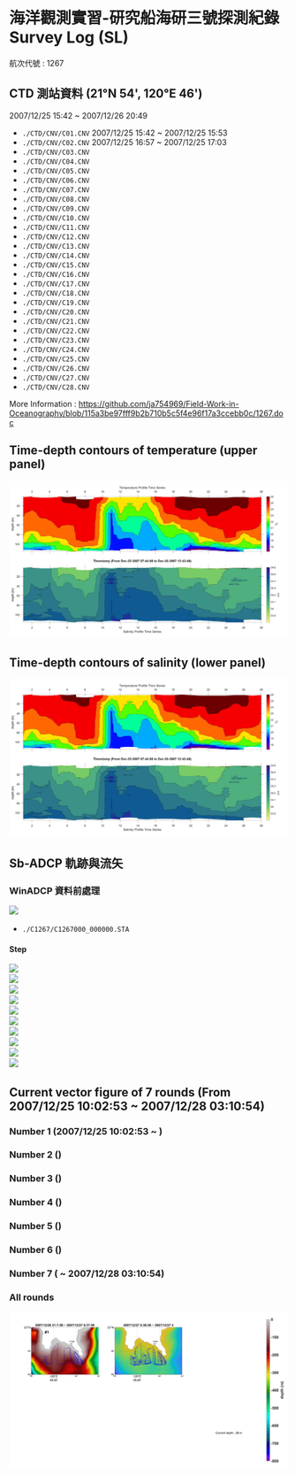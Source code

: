 # 海洋觀測實習-研究船海研三號探測紀錄 Survey Log (SL) 
航次代號 : 1267  
## CTD 測站資料 (21°N 54', 120°E 46')

2007/12/25 15:42 ~ 2007/12/26 20:49

- `./CTD/CNV/C01.CNV` 2007/12/25 15:42 ~ 2007/12/25 15:53
- `./CTD/CNV/C02.CNV` 2007/12/25 16:57 ~ 2007/12/25 17:03
- `./CTD/CNV/C03.CNV`
- `./CTD/CNV/C04.CNV`
- `./CTD/CNV/C05.CNV`
- `./CTD/CNV/C06.CNV`
- `./CTD/CNV/C07.CNV`
- `./CTD/CNV/C08.CNV`
- `./CTD/CNV/C09.CNV`
- `./CTD/CNV/C10.CNV`
- `./CTD/CNV/C11.CNV`
- `./CTD/CNV/C12.CNV`
- `./CTD/CNV/C13.CNV`
- `./CTD/CNV/C14.CNV`
- `./CTD/CNV/C15.CNV`
- `./CTD/CNV/C16.CNV`
- `./CTD/CNV/C17.CNV`
- `./CTD/CNV/C18.CNV`
- `./CTD/CNV/C19.CNV`
- `./CTD/CNV/C20.CNV`
- `./CTD/CNV/C21.CNV`
- `./CTD/CNV/C22.CNV`
- `./CTD/CNV/C23.CNV`
- `./CTD/CNV/C24.CNV`
- `./CTD/CNV/C25.CNV`
- `./CTD/CNV/C26.CNV`
- `./CTD/CNV/C27.CNV`
- `./CTD/CNV/C28.CNV`

More Information : https://github.com/ja754969/Field-Work-in-Oceanography/blob/115a3be97fff9b2b710b5c5f4e96f17a3ccebb0c/1267.doc

## Time-depth contours of temperature (upper panel)
![](https://github.com/ja754969/Field-Work-in-Oceanography/blob/master/results/profile_time_series.jpg?raw=true)
## Time-depth contours of salinity (lower panel)
![](https://github.com/ja754969/Field-Work-in-Oceanography/blob/master/results/profile_time_series.jpg?raw=true)
## Sb-ADCP 軌跡與流矢  

### WinADCP 資料前處理  
![](https://i.imgur.com/QMapR1t.png)  
- `./C1267/C1267000_000000.STA`  

#### Step 
![](https://i.imgur.com/uGkw2Zb.png)  
![](https://i.imgur.com/KJrtSQu.png)  
![](https://i.imgur.com/QtSvLHF.png)  
![](https://i.imgur.com/aLbemUs.png)  
![](https://i.imgur.com/YD2OAet.png)  
![](https://i.imgur.com/fZEUAf6.png)  
![](https://i.imgur.com/GJwnHCU.png)  
![](https://i.imgur.com/RHzK9p3.png)  
![](https://i.imgur.com/MJoSjOQ.png)  
![](https://i.imgur.com/ZYwSVjH.png)

## Current vector figure of 7 rounds (From 2007/12/25 10:02:53 ~ 2007/12/28 03:10:54)

### Number 1 (2007/12/25 10:02:53 ~ )


### Number 2 ()

### Number 3 ()


### Number 4 ()


### Number 5 ()

### Number 6 ()

### Number 7 ( ~ 2007/12/28 03:10:54)


### All rounds
![](https://github.com/ja754969/Field-Work-in-Oceanography/blob/master/results/ship_track_current.jpg?raw=true)